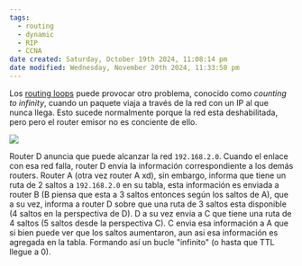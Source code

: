 ```yaml
---
tags:
  - routing
  - dynamic
  - RIP
  - CCNA
date created: Saturday, October 19th 2024, 11:08:14 pm
date modified: Wednesday, November 20th 2024, 11:33:50 pm
---
```


Los [routing loops]((LEGACY)%20Notes%20routing/routing%20loops.md)  puede provocar otro problema, conocido como _counting to infinity_, cuando un paquete viaja a través de la red con un IP al que nunca llega. Esto sucede normalmente porque la red esta deshabilitada, pero pero el router emisor no es conciente de ello. 

![](13-18-scaled.jpg)

Router D anuncia que puede alcanzar la red `192.168.2.0`. Cuando el enlace con esa red falla, router D envia la información correspondiente a los demás routers. Router A (otra vez router A xd), sin embargo, informa que tiene un ruta de 2 saltos a `192.168.2.0` en su tabla, esta información es enviada a router B  (B piensa que esta a 3 saltos entonces según los saltos de A), que a su vez, informa a router D sobre que una ruta de 3 saltos esta disponible (4 saltos en la perspectiva de D). D a su vez envia a C que tiene una ruta de 4 saltos (5 saltos desde la perspectiva C). C envia esa información a A que si bien puede ver que los saltos aumentaron, aun asi esa información es agregada en la tabla. Formando así un bucle "infinito" (o hasta que TTL llegue a 0). 